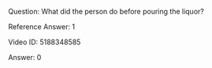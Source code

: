 Question: What did the person do before pouring the liquor?

Reference Answer: 1

Video ID: 5188348585

Answer: 0

